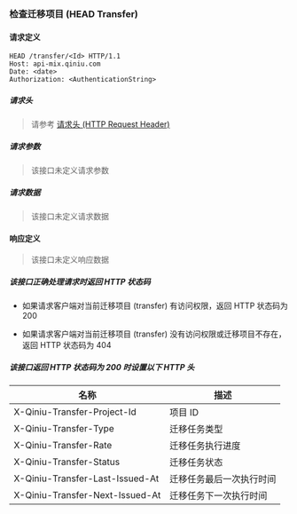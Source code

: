 ### 检查迁移项目 (HEAD Transfer)

#### 请求定义

    HEAD /transfer/<Id> HTTP/1.1
    Host: api-mix.qiniu.com
    Date: <date>
    Authorization: <AuthenticationString>

##### 请求头

> 请参考 [请求头 (HTTP Request Header)](request.md)

##### 请求参数

> 该接口未定义请求参数

##### 请求数据

> 该接口未定义请求数据

#### 响应定义

> 该接口未定义响应数据

##### 该接口正确处理请求时返回 HTTP 状态码

- 如果请求客户端对当前迁移项目 (transfer) 有访问权限，返回 HTTP 状态码为 200

- 如果请求客户端对当前迁移项目 (transfer) 没有访问权限或迁移项目不存在，返回 HTTP 状态码为 404

##### 该接口返回 HTTP 状态码为 200 时设置以下 HTTP 头

名称 | 描述
---- | ----
X-Qiniu-Transfer-Project-Id | 项目 ID
X-Qiniu-Transfer-Type | 迁移任务类型
X-Qiniu-Transfer-Rate | 迁移任务执行进度
X-Qiniu-Transfer-Status | 迁移任务状态
X-Qiniu-Transfer-Last-Issued-At | 迁移任务最后一次执行时间
X-Qiniu-Transfer-Next-Issued-At | 迁移任务下一次执行时间

